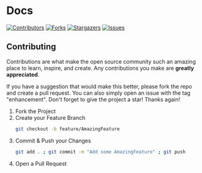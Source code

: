 # Docs

<!-- PROJECT SHIELDS -->
<!--
*** I'm using markdown "reference style" links for readability.
*** Reference links are enclosed in brackets [ ] instead of parentheses ( ).
*** for contributors-url, forks-url, etc. This is an optional, concise syntax you may use.
*** https://www.markdownguide.org/basic-syntax/#reference-style-links
-->

[![Contributors][contributors-shield]][contributors-url]
[![Forks][forks-shield]][forks-url]
[![Stargazers][stars-shield]][stars-url]
[![Issues][issues-shield]][issues-url]

## Contributing

Contributions are what make the open source community such an amazing place to learn, inspire, and create. Any contributions you make are **greatly appreciated**.

If you have a suggestion that would make this better, please fork the repo and create a pull request. You can also simply open an issue with the tag "enhancement".
Don't forget to give the project a star! Thanks again!

1. Fork the Project
2. Create your Feature Branch
   ```sh
   git checkout -b feature/AmazingFeature
   ```
3. Commit & Push your Changes
   ```sh
   git add . ; git commit -m "Add some AmazingFeature" ; git push
   ```
4. Open a Pull Request

[contributors-shield]: https://img.shields.io/github/contributors/BBITWestin/My-Docs.svg?style=for-the-badge
[contributors-url]: https://github.com/BBITWestin/My-Docs/graphs/contributors
[forks-shield]: https://img.shields.io/github/forks/BBITWestin/My-Docs.svg?style=for-the-badge
[forks-url]: https://github.com/BBITWestin/My-Docs/network/members
[stars-shield]: https://img.shields.io/github/stars/BBITWestin/My-Docs.svg?style=for-the-badge
[stars-url]: https://github.com/BBITWestin/My-Docs/stargazers
[issues-shield]: https://img.shields.io/github/issues/BBITWestin/My-Docs.svg?style=for-the-badge
[issues-url]: https://github.com/BBITWestin/My-Docs/issues
